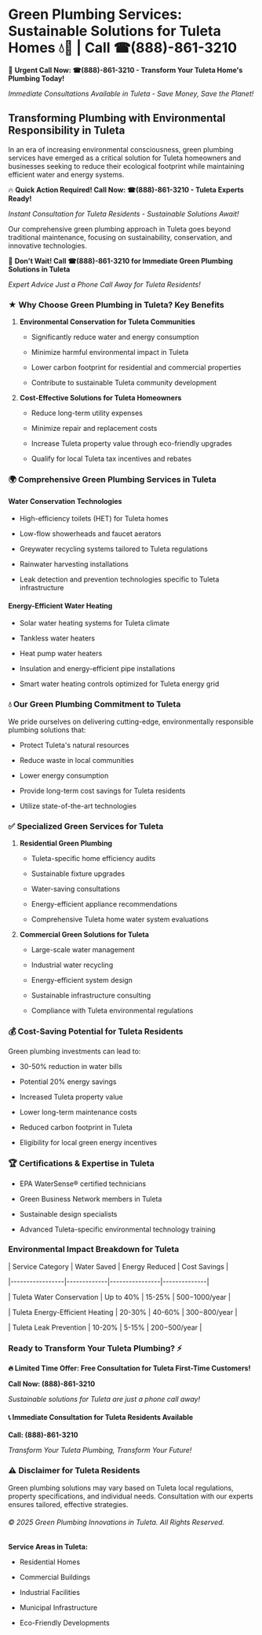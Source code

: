 # Green Plumbing Services: Sustainable Solutions for Tuleta Homes 💧🌿 | Call ☎(888)-861-3210

🚨 **Urgent Call Now: ☎(888)-861-3210 - Transform Your Tuleta Home's Plumbing Today!**
*Immediate Consultations Available in Tuleta - Save Money, Save the Planet!*

## Transforming Plumbing with Environmental Responsibility in Tuleta

In an era of increasing environmental consciousness, green plumbing services have emerged as a critical solution for Tuleta homeowners and businesses seeking to reduce their ecological footprint while maintaining efficient water and energy systems. 

🔥 **Quick Action Required! Call Now: ☎(888)-861-3210 - Tuleta Experts Ready!**
*Instant Consultation for Tuleta Residents - Sustainable Solutions Await!*

Our comprehensive green plumbing approach in Tuleta goes beyond traditional maintenance, focusing on sustainability, conservation, and innovative technologies.

🚨 **Don't Wait! Call ☎(888)-861-3210 for Immediate Green Plumbing Solutions in Tuleta**
*Expert Advice Just a Phone Call Away for Tuleta Residents!*

### ★ Why Choose Green Plumbing in Tuleta? Key Benefits

1. **Environmental Conservation for Tuleta Communities** 
   - Significantly reduce water and energy consumption
   - Minimize harmful environmental impact in Tuleta
   - Lower carbon footprint for residential and commercial properties
   - Contribute to sustainable Tuleta community development

2. **Cost-Effective Solutions for Tuleta Homeowners** 
   - Reduce long-term utility expenses
   - Minimize repair and replacement costs
   - Increase Tuleta property value through eco-friendly upgrades
   - Qualify for local Tuleta tax incentives and rebates

### 🌍 Comprehensive Green Plumbing Services in Tuleta

#### Water Conservation Technologies
- High-efficiency toilets (HET) for Tuleta homes
- Low-flow showerheads and faucet aerators
- Greywater recycling systems tailored to Tuleta regulations
- Rainwater harvesting installations
- Leak detection and prevention technologies specific to Tuleta infrastructure

#### Energy-Efficient Water Heating
- Solar water heating systems for Tuleta climate
- Tankless water heaters
- Heat pump water heaters
- Insulation and energy-efficient pipe installations
- Smart water heating controls optimized for Tuleta energy grid

### 💧 Our Green Plumbing Commitment to Tuleta

We pride ourselves on delivering cutting-edge, environmentally responsible plumbing solutions that:
- Protect Tuleta's natural resources
- Reduce waste in local communities
- Lower energy consumption
- Provide long-term cost savings for Tuleta residents
- Utilize state-of-the-art technologies

### ✅ Specialized Green Services for Tuleta

1. **Residential Green Plumbing**
   - Tuleta-specific home efficiency audits
   - Sustainable fixture upgrades
   - Water-saving consultations
   - Energy-efficient appliance recommendations
   - Comprehensive Tuleta home water system evaluations

2. **Commercial Green Solutions for Tuleta**
   - Large-scale water management
   - Industrial water recycling
   - Energy-efficient system design
   - Sustainable infrastructure consulting
   - Compliance with Tuleta environmental regulations

### 💰 Cost-Saving Potential for Tuleta Residents

Green plumbing investments can lead to:
- 30-50% reduction in water bills
- Potential 20% energy savings
- Increased Tuleta property value
- Lower long-term maintenance costs
- Reduced carbon footprint in Tuleta
- Eligibility for local green energy incentives

### 🏆 Certifications & Expertise in Tuleta

- EPA WaterSense® certified technicians
- Green Business Network members in Tuleta
- Sustainable design specialists
- Advanced Tuleta-specific environmental technology training

### Environmental Impact Breakdown for Tuleta

| Service Category | Water Saved | Energy Reduced | Cost Savings |
|-----------------|-------------|----------------|--------------|
| Tuleta Water Conservation | Up to 40% | 15-25% | $500-$1000/year |
| Tuleta Energy-Efficient Heating | 20-30% | 40-60% | $300-$800/year |
| Tuleta Leak Prevention | 10-20% | 5-15% | $200-$500/year |

### Ready to Transform Your Tuleta Plumbing? ⚡

**🔥 Limited Time Offer: Free Consultation for Tuleta First-Time Customers!**

**Call Now: (888)-861-3210**
*Sustainable solutions for Tuleta are just a phone call away!*

#### 📞 Immediate Consultation for Tuleta Residents Available

**Call: (888)-861-3210**
*Transform Your Tuleta Plumbing, Transform Your Future!*

### ⚠️ Disclaimer for Tuleta Residents

Green plumbing solutions may vary based on Tuleta local regulations, property specifications, and individual needs. Consultation with our experts ensures tailored, effective strategies.

###### © 2025 Green Plumbing Innovations in Tuleta. All Rights Reserved.

**Service Areas in Tuleta:** 
- Residential Homes
- Commercial Buildings
- Industrial Facilities
- Municipal Infrastructure
- Eco-Friendly Developments